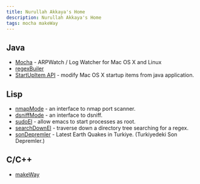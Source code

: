```yaml
---
title: Nurullah Akkaya's Home
description: Nurullah Akkaya's Home
tags: mocha makeWay
---
```


## Java
 - [Mocha](/mocha.markdown) - ARPWatch / Log Watcher for Mac OS X and Linux
 - [regexBuiler](/regexBuilder.markdown)
 - [StartUpItem API](/startUpItemApi.markdown) - modify Mac OS X startup items from java application.

## Lisp
 - [nmapMode](/nmapMode.markdown)  - an interface to nmap port scanner.
 - [dsniffMode](/dsniffMode.markdown)  - an interface to dsniff.
 - [sudoEl](/sudoEl.markdown) - allow emacs to start processes as root.
 - [searchDownEl](http://github.com/nakkaya/emacs/blob/master/int/searchDown.el) - traverse down a directory tree searching for a regex.
 - [sonDepremler](/sonDepremler/) - Latest Earth Quakes in Turkiye. (Turkiyedeki Son Depremler.)

## C/C++
 - [makeWay](/makeWay.markdown)
